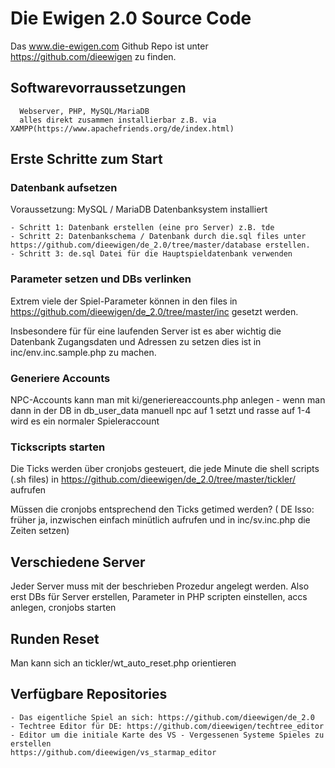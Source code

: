 
# Die Ewigen 2.0 Source Code

Das www.die-ewigen.com Github Repo ist unter https://github.com/dieewigen zu finden.


## Softwarevorraussetzungen 
      Webserver, PHP, MySQL/MariaDB
      alles direkt zusammen installierbar z.B. via     XAMPP(https://www.apachefriends.org/de/index.html)


## Erste Schritte zum Start

### Datenbank aufsetzen 
Voraussetzung: MySQL / MariaDB Datenbanksystem installiert

	- Schritt 1: Datenbank erstellen (eine pro Server) z.B. tde
	- Schritt 2: Datenbankschema / Datenbank durch die.sql files unter https://github.com/dieewigen/de_2.0/tree/master/database erstellen.
	- Schritt 3: de.sql Datei für die Hauptspieldatenbank verwenden

### Parameter setzen und DBs verlinken

Extrem viele der Spiel-Parameter können in den files in https://github.com/dieewigen/de_2.0/tree/master/inc gesetzt werden.

Insbesondere für für eine laufenden Server ist es aber wichtig die Datenbank Zugangsdaten und Adressen zu setzen dies ist in inc/env.inc.sample.php zu machen.



### Generiere Accounts
NPC-Accounts kann man mit ki/generiereaccounts.php anlegen - wenn man dann in der DB in db_user_data manuell  npc auf 1 setzt und rasse auf 1-4 wird es ein normaler Spieleraccount



### Tickscripts starten
Die Ticks werden über cronjobs gesteuert, die jede Minute die shell scripts (.sh files) in https://github.com/dieewigen/de_2.0/tree/master/tickler/ aufrufen
 
Müssen die cronjobs entsprechend den Ticks getimed werden?
( DE Isso: früher ja, inzwischen einfach minütlich aufrufen und in inc/sv.inc.php die Zeiten setzen)




## Verschiedene Server 

Jeder Server muss mit der beschrieben Prozedur angelegt werden. Also erst DBs für Server erstellen, Parameter in PHP scripten einstellen, accs anlegen, cronjobs starten



## Runden Reset
Man kann sich an tickler/wt_auto_reset.php orientieren



## Verfügbare Repositories
	- Das eigentliche Spiel an sich: https://github.com/dieewigen/de_2.0
	- Techtree Editor für DE: https://github.com/dieewigen/techtree_editor
	- Editor um die initiale Karte des VS - Vergessenen Systeme Spieles zu erstellen 
	https://github.com/dieewigen/vs_starmap_editor

